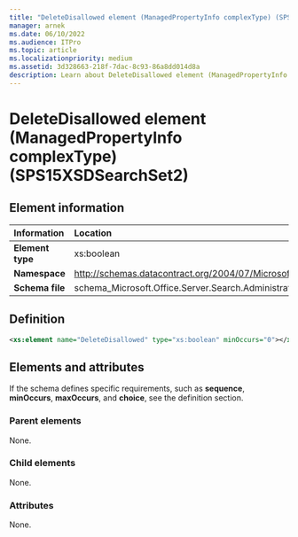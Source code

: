 ```yaml
---
title: "DeleteDisallowed element (ManagedPropertyInfo complexType) (SPS15XSDSearchSet2)"
manager: arnek
ms.date: 06/10/2022
ms.audience: ITPro
ms.topic: article
ms.localizationpriority: medium
ms.assetid: 3d328663-218f-7dac-8c93-86a8dd014d8a
description: Learn about DeleteDisallowed element (ManagedPropertyInfo complexType) (SPS15XSDSearchSet2).
---
```


# DeleteDisallowed element (ManagedPropertyInfo complexType) (SPS15XSDSearchSet2)



## Element information

|Information|Location|
|:-----|:-----|
|**Element type** <br/> |xs:boolean  <br/> |
|**Namespace** <br/> |http://schemas.datacontract.org/2004/07/Microsoft.Office.Server.Search.Administration  <br/> |
|**Schema file** <br/> |schema_Microsoft.Office.Server.Search.Administration.xsd  <br/> |

## Definition

```XML
<xs:element name="DeleteDisallowed" type="xs:boolean" minOccurs="0"></xs:element>

```

## Elements and attributes

If the schema defines specific requirements, such as **sequence**, **minOccurs**, **maxOccurs**, and **choice**, see the definition section.

### Parent elements

None.

### Child elements

None.

### Attributes

None.
